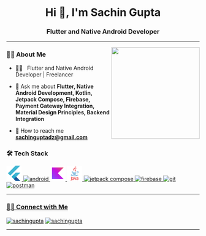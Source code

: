 <h1 align="center">Hi 👋, I'm Sachin Gupta</h1>
<h3 align="center">Flutter and Native Android Developer</h3>

<hr>

<img align='right' src="https://media.giphy.com/media/eHQxhNVtlPMuDMqLFf/giphy.gif" width="230" height="240">

<h3> 👨‍💻 About Me </h3>

- 👨‍💻 &nbsp; Flutter and Native Android Developer | Freelancer

- 💨 Ask me about **Flutter, Native Android Development, Kotlin, Jetpack Compose, Firebase, Payment Gateway Integration, Material Design Principles, Backend Integration**

- 💌 How to reach me **sachinguptadz@gmail.com**


<h3>🛠️ Tech Stack</h3>
<a href="https://flutter.dev" target="_blank"> <img src="https://raw.githubusercontent.com/devicons/devicon/master/icons/flutter/flutter-original.svg" alt="flutter" width="40" height="40"/> </a> 
<a href="https://developer.android.com" target="_blank"> <img src="https://developer.android.com/static/studio/images/android-studio-stable.svg" alt="android" width="40" height="40"/> </a> 
<a href="https://kotlinlang.org" target="_blank"> <img src="https://raw.githubusercontent.com/devicons/devicon/master/icons/kotlin/kotlin-original.svg" alt="kotlin" width="40" height="40"/> </a> 
<a href="https://www.java.com" target="_blank"> <img src="https://raw.githubusercontent.com/devicons/devicon/master/icons/java/java-original-wordmark.svg" alt="java" width="40" height="40"/> </a> 
<a href="https://developer.android.com/jetpack/compose" target="_blank"> <img src="https://blogger.googleusercontent.com/img/b/R29vZ2xl/AVvXsEjC97Z8BResg5dlPqczsRCFhP6zewWX0X0e7fVPG-G7PuUZwwZVsi9OPoqJYkgqT2h0FI95SsmWzVEgpt8b8HAqFiIxZ98TFtY4lE0b8UrtVJ2HrJebRwl6C9DslsQDl9KnBIrdHS6LtkY/s1600/jetpack+compose+icon_RGB.png" alt="jetpack compose" width="40" height="40"/> </a>
<a href="https://www.docker.com/" target="_blank"></a> <a href="https://firebase.google.com/" target="_blank"> <img src="https://cdn4.iconfinder.com/data/icons/google-i-o-2016/512/google_firebase-2-512.png" alt="firebase" width="40" height="40"/> </a> <a href="https://git-scm.com/" target="_blank"> <img src="https://www.vectorlogo.zone/logos/git-scm/git-scm-icon.svg" alt="git" width="40" height="40"/> </a> 
<a href="https://postman.com" target="_blank"> <img src="https://www.vectorlogo.zone/logos/getpostman/getpostman-icon.svg" alt="postman" width="40" height="40"/> </a>

<hr>

<h3><a href="https://www.linkedin.com/in/sachindzz/" target="blank">🤝🏻 Connect with Me</a> </h3>

<p align="left">
<a href="https://www.linkedin.com/in/sachindzz/" target="blank"><img align="center" src="https://cdn.jsdelivr.net/npm/simple-icons@3.0.1/icons/linkedin.svg" alt="sachingupta" height="30" width="40" /></a>
<a href="https://www.instagram.com/sachindzz/" target="blank"><img align="center" src="https://cdn.jsdelivr.net/npm/simple-icons@3.0.1/icons/instagram.svg" alt="sachingupta" height="30" width="40" /></a>
</p>

<hr>
